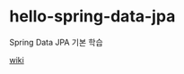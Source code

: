 # hello-spring-data-jpa
Spring Data JPA 기본 학습     

[wiki](https://github.com/usnack/hello-spring-data-jpa/wiki)
